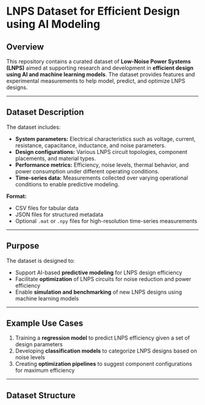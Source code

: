 # LNPS Dataset for Efficient Design using AI Modeling

## Overview
This repository contains a curated dataset of **Low-Noise Power Systems (LNPS)** aimed at supporting research and development in **efficient design using AI and machine learning models**. The dataset provides features and experimental measurements to help model, predict, and optimize LNPS designs.

---

## Dataset Description
The dataset includes:

- **System parameters:** Electrical characteristics such as voltage, current, resistance, capacitance, inductance, and noise parameters.  
- **Design configurations:** Various LNPS circuit topologies, component placements, and material types.  
- **Performance metrics:** Efficiency, noise levels, thermal behavior, and power consumption under different operating conditions.  
- **Time-series data:** Measurements collected over varying operational conditions to enable predictive modeling.

**Format:**  
- CSV files for tabular data  
- JSON files for structured metadata  
- Optional `.mat` or `.npy` files for high-resolution time-series measurements  

---

## Purpose
The dataset is designed to:

- Support AI-based **predictive modeling** for LNPS design efficiency  
- Facilitate **optimization** of LNPS circuits for noise reduction and power efficiency  
- Enable **simulation and benchmarking** of new LNPS designs using machine learning models  

---

## Example Use Cases
1. Training a **regression model** to predict LNPS efficiency given a set of design parameters  
2. Developing **classification models** to categorize LNPS designs based on noise levels  
3. Creating **optimization pipelines** to suggest component configurations for maximum efficiency  

---

## Dataset Structure

